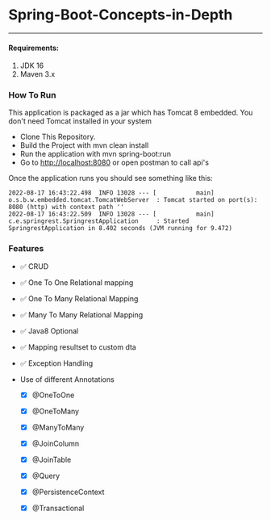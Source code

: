 # Spring-Boot-Concepts-in-Depth
<hr>

#### Requirements:
1. JDK 16
2. Maven 3.x


### How To Run
This application is packaged as a jar which has Tomcat 8 embedded. 
You don't need Tomcat installed in your system

* Clone This Repository.
* Build the Project with mvn clean install
* Run the application with mvn spring-boot:run
* Go to [http://localhost:8080](http://localhost:8080 "Named link title") or open postman to call api's

Once the application runs you should see something like this:
```
2022-08-17 16:43:22.498  INFO 13028 --- [           main] o.s.b.w.embedded.tomcat.TomcatWebServer  : Tomcat started on port(s): 8080 (http) with context path ''
2022-08-17 16:43:22.509  INFO 13028 --- [           main] c.e.springrest.SpringrestApplication     : Started SpringrestApplication in 8.402 seconds (JVM running for 9.472)
```

### Features

- :white_check_mark: CRUD
- :white_check_mark: One To One Relational mapping
- :white_check_mark: One To Many Relational Mapping
- :white_check_mark: Many To Many Relational Mapping
- :white_check_mark: Java8 Optional
- :white_check_mark: Mapping resultset to custom dta
- :white_check_mark: Exception Handling
 
- Use of different Annotations
   - [x] @OneToOne
   - [x] @OneToMany
   - [x] @ManyToMany
   - [x] @JoinColumn
   - [x] @JoinTable
   - [x] @Query
   - [x] @PersistenceContext
   - [x] @Transactional



